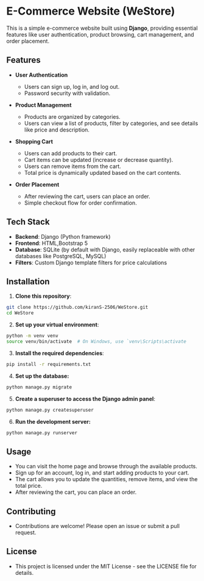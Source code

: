 # E-Commerce Website (WeStore)

This is a simple e-commerce website built using **Django**, providing essential features like user authentication, product browsing, cart management, and order placement.

## Features

- **User Authentication**
  - Users can sign up, log in, and log out.
  - Password security with validation.
  
- **Product Management**
  - Products are organized by categories.
  - Users can view a list of products, filter by categories, and see details like price and description.
  
- **Shopping Cart**
  - Users can add products to their cart.
  - Cart items can be updated (increase or decrease quantity).
  - Users can remove items from the cart.
  - Total price is dynamically updated based on the cart contents.
  
- **Order Placement**
  - After reviewing the cart, users can place an order.
  - Simple checkout flow for order confirmation.

## Tech Stack

- **Backend**: Django (Python framework)
- **Frontend**: HTML,Bootstrap 5
- **Database**: SQLite (by default with Django, easily replaceable with other databases like PostgreSQL, MySQL)
- **Filters**: Custom Django template filters for price calculations

## Installation

1. **Clone this repository**:
  ```bash
  git clone https://github.com/kiranS-2506/WeStore.git
  cd WeStore
  ```
2. **Set up your virtual environment**:
  ```bash
  python -m venv venv
  source venv/bin/activate  # On Windows, use `venv\Scripts\activate
  ```
3. **Install the required dependencies**:
  ```bash
  pip install -r requirements.txt
  ```
4. **Set up the database:**
  ```bash
  python manage.py migrate
  ```
5. **Create a superuser to access the Django admin panel**:
  ```bash
  python manage.py createsuperuser
  ```
6. **Run the development server:**
  ```bash
  python manage.py runserver
  ```
## Usage
- You can visit the home page and browse through the available products.
- Sign up for an account, log in, and start adding products to your cart.
- The cart allows you to update the quantities, remove items, and view the total price.
- After reviewing the cart, you can place an order.

## Contributing
- Contributions are welcome! Please open an issue or submit a pull request.
## License
- This project is licensed under the MIT License - see the LICENSE file for details.  

  


  
